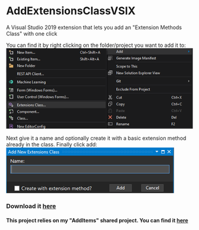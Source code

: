 # AddExtensionsClassVSIX
A Visual Studio 2019 extension that lets you add an "Extension Methods Class" with one click 


You can find it by right clicking on the folder/project you want to add it to: 
![preview](https://github.com/gurrenm3/AddExtensionsClassVSIX/blob/master/Add%20Extension%20Class.png)

Next give it a name and optionally create it with a basic extension method already in the class. Finally click add:
![preview2](https://github.com/gurrenm3/AddExtensionsClassVSIX/blob/master/Add%20Extension%20Class%20name.png)

### Download it [here](https://marketplace.visualstudio.com/items?itemName=Thomas-Margraff.AddExtensionClass)
#### This project relies on my "AddItems" shared project. You can find it [here](https://github.com/gurrenm3/AddNewItem_Template.Shared)
